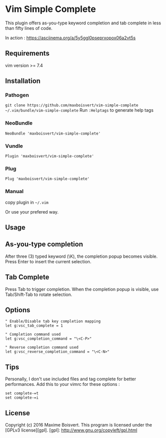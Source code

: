 # Vim Simple Complete

This plugin offers as-you-type keyword completion and tab complete in less than fifty lines of code.

In action : https://asciinema.org/a/5y5ggl0pseprxopox06a2vt5s

## Requirements
vim version >= 7.4

## Installation

### Pathogen
`git clone https://github.com/maxboisvert/vim-simple-complete ~/.vim/bundle/vim-simple-complete`
Run `:Helptags` to generate help tags

### NeoBundle
`NeoBundle 'maxboisvert/vim-simple-complete'`

### Vundle
`Plugin 'maxboisvert/vim-simple-complete'`

### Plug
`Plug 'maxboisvert/vim-simple-complete'`

### Manual
copy plugin in `~/.vim`


Or use your prefered way.

## Usage

## As-you-type completion
After three (3) typed keyword (\K), the completion popup becomes visible. Press Enter to insert the current selection.

## Tab Complete
Press Tab to trigger completion. When the completion popup is visible, use Tab/Shift-Tab to rotate selection.

## Options

```VimL
" Enable/Disable tab key completion mapping
let g:vsc_tab_complete = 1

" Completion command used
let g:vsc_completion_command = "\<C-P>"

" Reverse completion command used
let g:vsc_reverse_completion_command = "\<C-N>"
```

## Tips
Personally, I don't use included files and tag complete for better performances. Add this to your vimrc for these options :
```VimL
set complete-=t
set complete-=i
```

## License

Copyright (c) 2016 Maxime Boisvert.
This program is licensed under the [GPLv3 license][gpl].
[gpl]: http://www.gnu.org/copyleft/gpl.html
